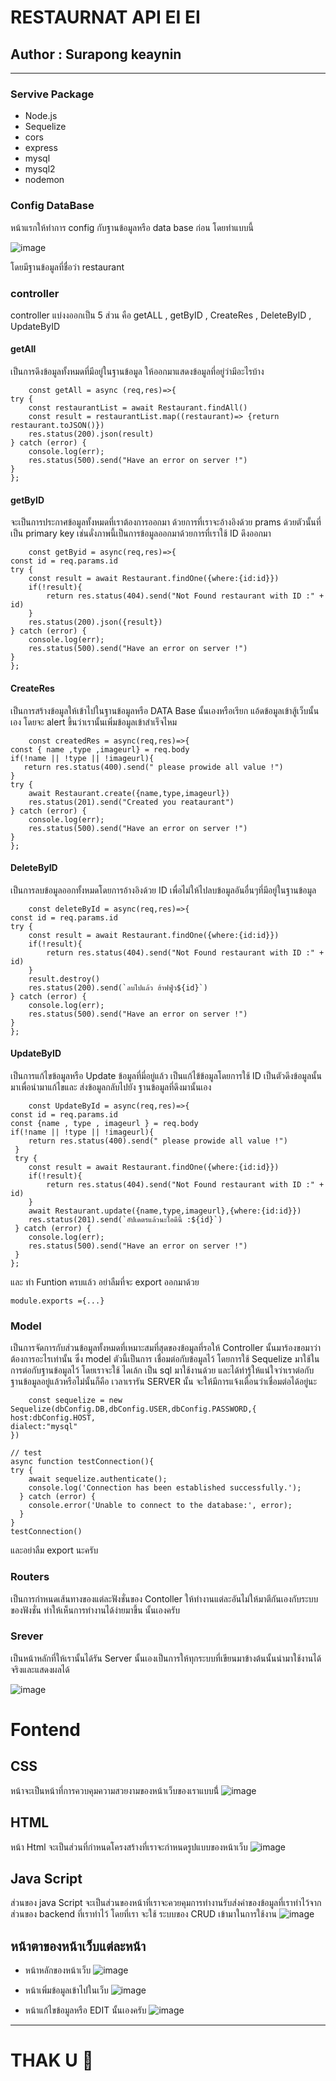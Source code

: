 # RESTAURNAT API EI EI
## Author : **Surapong keaynin**
----------------------------------------------------------------------------
### Servive Package
  - Node.js
  - Sequelize
  - cors
  - express
  - mysql
  - mysql2
  - nodemon 
### Config DataBase
หน้าแรกให้ทำการ config กับฐานข้อมูลหรือ data base ก่อน โดยทำแบบนี้ 


![image](https://github.com/BoatGT-9/resful_sql_qpi/assets/120120321/292acefd-3cc4-42cd-a7d0-dc6e0f284eb8)

โดยมีฐานข้อมูลที่ชื่อว่า restaurant
### controller 
  controller แบ่งงออกเป็น 5 ส่วน คือ getALL , getByID , CreateRes , DeleteByID , UpdateByID
  #### getAll
  เป็นการดึงข้อมูลทั้งหมดที่มีอยู่ในฐานข้อมูล ให้ออกมาแสดงข้อมูลที่อยู่ว่ามีอะไรบ้าง 
        
        const getAll = async (req,res)=>{
    try {
        const restaurantList = await Restaurant.findAll()
        const result = restaurantList.map((restaurant)=> {return restaurant.toJSON()})
        res.status(200).json(result)
    } catch (error) {
        console.log(err);
        res.status(500).send("Have an error on server !")
    }
    };
  #### getByID 
  จะเป็นการประกาศข้อมูลทั้งหมดที่เราต้องการออกมา ด้วยการที่เราจะอ้างอิงด้วย prams ด้วยตัวนั้นที่เป็น primary key เช่นดั่งภาพนี้เป็นการข้อมูลออกมาด้วยการที่เราใช้ ID ดึงออกมา

        const getByid = async(req,res)=>{
    const id = req.params.id
    try {
        const result = await Restaurant.findOne({where:{id:id}})
        if(!result){
            return res.status(404).send("Not Found restaurant with ID :" + id)
        }
        res.status(200).json({result})
    } catch (error) {
        console.log(err);
        res.status(500).send("Have an error on server !")
    }
    };

  #### CreateRes 
  เป็นการสร้างข้อมูลให้เข้าไปในฐานข้อมูลหรือ DATA Base นั้นเองหรือเรียก แอ้ดข้อมูลเข้าสู้เว็บนั้นเอง โดยจะ alert ขึ้นว่าเรานั้นเพิ่มข้อมูลเข้าสำเร็จไหม 

        const createdRes = async(req,res)=>{
    const { name ,type ,imageurl} = req.body
    if(!name || !type || !imageurl){
       return res.status(400).send(" please prowide all value !")
    }
    try {
        await Restaurant.create({name,type,imageurl})
        res.status(201).send("Created you reataurant")
    } catch (error) {
        console.log(err);
        res.status(500).send("Have an error on server !")
    }
    };

  #### DeleteByID 
   เป็นการลบข้อมูลออกทั้งหมดโดยการอ้างอิงด้วย ID เพื่อไม่ให้ไปลบข้อมูลอันอื่นๆที่มีอยู่ในฐานข้อมูล 

        const deleteById = async(req,res)=>{
    const id = req.params.id
    try {
        const result = await Restaurant.findOne({where:{id:id}})
        if(!result){
            return res.status(404).send("Not Found restaurant with ID :" + id)
        }
        result.destroy()
        res.status(200).send(`ลบไปแล้ว ฮ้าฟฟู่ว${id}`)
    } catch (error) {
        console.log(err);
        res.status(500).send("Have an error on server !")
    }
    };

  #### UpdateByID 
  เป็นการแก้ไขข้อมูลหรือ Update ข้อมูลที่มี่อยู่แล้ว เป็นแก้ไข้ข้อมูลโดยการใช้ ID เป็นตัวดึงข้อมูลนั้นมาเพื่อนำมาแก้ไขและ ส่งข้อมูลกลับไปยัง ฐานข้อมูลที่ดึงมานั้นเอง 

        const UpdateById = async(req,res)=>{
    const id = req.params.id
    const {name , type , imageurl } = req.body
    if(!name || !type || !imageurl){
        return res.status(400).send(" please prowide all value !")
     }
     try {
        const result = await Restaurant.findOne({where:{id:id}})
        if(!result){
            return res.status(404).send("Not Found restaurant with ID :" + id)
        }
        await Restaurant.update({name,type,imageurl},{where:{id:id}})
        res.status(201).send(`อัปเดตรแล้วนะไอดีนี้ :${id}`)
     } catch (error) {
        console.log(err);
        res.status(500).send("Have an error on server !")
     }
    };

และ ทำ Funtion ครบแล้ว อย่าลืมที่จะ export ออกมาด้วย 
    
    module.exports ={...}

### Model 
เป็นการจัดการกับส่วนข้อมูลทั้งหมดที่เหมาะสมที่สุดของข้อมูลที่รอให้ Controller นั้นมาร้องขอมาว่าต้องการอะไรเท่านั้น ซึ่ง model ตัวนี้เป็นการ เชื่อมต่อกับข้อมูลไว้ โดยการใช้ Sequelize มาใช้ในการต่อกับฐานข้อมูลไว้ โดยเราจะใช้ ไดเล้ก เป็น sql มาใช้งานด้วย 
และได้ทำรู้ให้แน่ใจว่าเราต่อกับฐานข้อมูลอยู่แล้วหรือไม่นั้นก็คือ เวลาเรารัน SERVER นั้น จะให้มีการแจ้งเตื่อนว่าเชื่อมต่อได้อยู่นะ 

        const sequelize = new Sequelize(dbConfig.DB,dbConfig.USER,dbConfig.PASSWORD,{
    host:dbConfig.HOST,
    dialect:"mysql"
    }) 

    // test 
    async function testConnection(){
    try {
        await sequelize.authenticate();
        console.log('Connection has been established successfully.');
      } catch (error) {
        console.error('Unable to connect to the database:', error);
      }
    }
    testConnection() 

และอย่าลืม export นะครับ 
### Routers
เป็นการกำหนดเส้นทางของแต่ละฟังชั่นของ Contoller ให้ทำงานแต่ละอันไม่ให้มาตีกันเองกับระบบของฟังชั่น ทำให้เห็นการทำงานได้ง่ายมาขึ้น นั้นเองครับ  

### Srever 
เป็นหน้าหลักที่ให้เรานั้นได้รัน Server  นั้นเองเป็นการให้ทุกระบบที่เขียนมาข้างต้นนั้นนำมาใช้งานได้จริงและแสดงผลได้ 
 
 ![image](https://github.com/BoatGT-9/resful_sql_qpi/assets/120120321/d30ad30b-d978-43c2-8329-1ffd24c475fd) 

# Fontend

 ## CSS 
 หน้าจะเป็นหน้าที่การควบคุมความสวยงามของหน้าเว็บของเราแบบนี่้ 
 ![image](https://github.com/BoatGT-9/fontend_resful_api/assets/120120321/64615133-2c58-43bb-a835-a730d57a4461)
 ## HTML
 หน้า Html จะเป็นส่วนที่กำหนดโครงสร้างที่เราจะกำหนดรูปแบบของหน้าเว็บ 
 ![image](https://github.com/BoatGT-9/fontend_resful_api/assets/120120321/1190fe81-de22-434f-aca8-0f2f986b572d)
 ## Java Script
 ส่วนของ java Script จะเป็นส่วนของหน้าที่เราจะควยคุมการทำงานรับส่งค่าของข้อมูลที่เราทำไว้จากส่วนของ backend ที่เราทำไว้ โดยที่เรา จะใช้ ระบบของ CRUD เข้ามาในการใช้งาน 
  ![image](https://github.com/BoatGT-9/fontend_resful_api/assets/120120321/456490d1-df6b-4d7c-9b6e-815c62e8db39)

 ## หน้าตาของหน้าเว็บแต่ละหน้า 
- หน้าหลักของหน้าเว็บ
![image](https://github.com/BoatGT-9/fontend_resful_api/assets/120120321/4db2c223-1117-4562-b27e-27c6aaf9c6ab)

- หน้าเพิ่มข้อมูลเข้าไปในเว็บ 
![image](https://github.com/BoatGT-9/fontend_resful_api/assets/120120321/87280578-51b2-4911-a662-f5869d2a4f83)


- หน้าแก้ไขข้อมูลหรือ EDIT นั้นเองครับ 
![image](https://github.com/BoatGT-9/fontend_resful_api/assets/120120321/680204b8-6adb-49c5-bc3d-290366dbb7f5)

-------------------------------------------------------------------------------------------------------------
 #                                              THAK U 🤍
